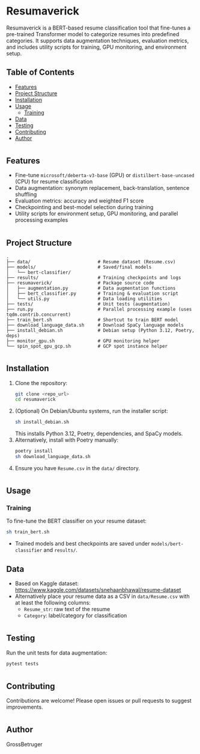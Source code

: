 # Resumaverick

Resumaverick is a BERT-based resume classification tool that fine-tunes a pre-trained Transformer model to categorize resumes into predefined categories. It supports data augmentation techniques, evaluation metrics, and includes utility scripts for training, GPU monitoring, and environment setup.
## Table of Contents
- [Features](#features)
- [Project Structure](#project-structure)
- [Installation](#installation)
- [Usage](#usage)
  - [Training](#training)
- [Data](#data)
- [Testing](#testing)
- [Contributing](#contributing)
- [Author](#author)
#
## Features
- Fine-tune `microsoft/deberta-v3-base` (GPU) or `distilbert-base-uncased` (CPU) for resume classification
- Data augmentation: synonym replacement, back-translation, sentence shuffling
- Evaluation metrics: accuracy and weighted F1 score
- Checkpointing and best-model selection during training
- Utility scripts for environment setup, GPU monitoring, and parallel processing examples
#
## Project Structure
```
.
├── data/                         # Resume dataset (Resume.csv)
├── models/                       # Saved/final models
│   └── bert-classifier/
├── results/                      # Training checkpoints and logs
├── resumaverick/                 # Package source code
│   ├── augmentation.py           # Data augmentation functions
│   ├── bert_classifier.py        # Training & evaluation script
│   └── utils.py                  # Data loading utilities
├── tests/                        # Unit tests (augmentation)
├── run.py                        # Parallel processing example (uses tqdm.contrib.concurrent)
├── train_bert.sh                 # Shortcut to train BERT model
├── download_language_data.sh     # Download SpaCy language models
├── install_debian.sh             # Debian setup (Python 3.12, Poetry, deps)
├── monitor_gpu.sh                # GPU monitoring helper
└── spin_spot_gpu_gcp.sh          # GCP spot instance helper
```
#
## Installation
1. Clone the repository:
   ```bash
   git clone <repo_url>
   cd resumaverick
   ```
2. (Optional) On Debian/Ubuntu systems, run the installer script:
   ```bash
   sh install_debian.sh
   ```
   This installs Python 3.12, Poetry, dependencies, and SpaCy models.
3. Alternatively, install with Poetry manually:
   ```bash
   poetry install
   sh download_language_data.sh
   ```
4. Ensure you have `Resume.csv` in the `data/` directory.
#
## Usage
### Training
To fine-tune the BERT classifier on your resume dataset:
```bash
sh train_bert.sh
```
- Trained models and best checkpoints are saved under `models/bert-classifier` and `results/`.

## Data
- Based on Kaggle dataset: https://www.kaggle.com/datasets/snehaanbhawal/resume-dataset
- Alternatively place your resume data as a CSV in `data/Resume.csv` with at least the following columns:
  - `Resume_str`: raw text of the resume
  - `Category`: label/category for classification
#
## Testing
Run the unit tests for data augmentation:
```bash
pytest tests
```  
#
## Contributing
Contributions are welcome! Please open issues or pull requests to suggest improvements.
#
## Author
GrossBetruger 
